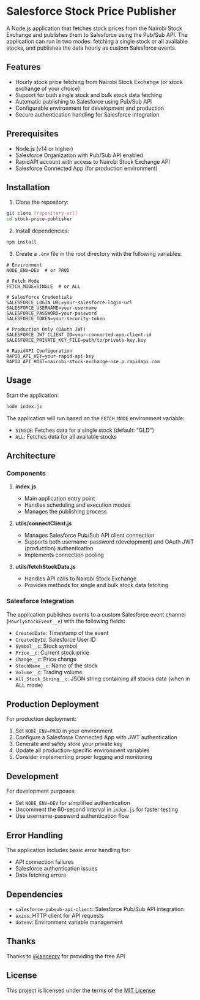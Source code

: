 # Salesforce Stock Price Publisher

A Node.js application that fetches stock prices from the Nairobi Stock Exchange and publishes them to Salesforce using the Pub/Sub API. The application can run in two modes: fetching a single stock or all available stocks, and publishes the data hourly as custom Salesforce events.

## Features

- Hourly stock price fetching from Nairobi Stock Exchange (or stock exchange of your choice)
- Support for both single stock and bulk stock data fetching
- Automatic publishing to Salesforce using Pub/Sub API
- Configurable environment for development and production
- Secure authentication handling for Salesforce integration

## Prerequisites

- Node.js (v14 or higher)
- Salesforce Organization with Pub/Sub API enabled
- RapidAPI account with access to Nairobi Stock Exchange API
- Salesforce Connected App (for production environment)

## Installation

1. Clone the repository:
```bash
git clone [repository-url]
cd stock-price-publisher
```

2. Install dependencies:
```bash
npm install
```

3. Create a `.env` file in the root directory with the following variables:

```env
# Environment
NODE_ENV=DEV  # or PROD

# Fetch Mode
FETCH_MODE=SINGLE  # or ALL

# Salesforce Credentials
SALESFORCE_LOGIN_URL=your-salesforce-login-url
SALESFORCE_USERNAME=your-username
SALESFORCE_PASSWORD=your-password
SALESFORCE_TOKEN=your-security-token

# Production Only (OAuth JWT)
SALESFORCE_JWT_CLIENT_ID=your-connected-app-client-id
SALESFORCE_PRIVATE_KEY_FILE=path/to/private-key.key

# RapidAPI Configuration
RAPID_API_KEY=your-rapid-api-key
RAPID_API_HOST=nairobi-stock-exchange-nse.p.rapidapi.com
```

## Usage

Start the application:

```bash
node index.js
```

The application will run based on the `FETCH_MODE` environment variable:
- `SINGLE`: Fetches data for a single stock (default: "GLD")
- `ALL`: Fetches data for all available stocks

## Architecture

### Components

1. **index.js**
   - Main application entry point
   - Handles scheduling and execution modes
   - Manages the publishing process

2. **utils/connectClient.js**
   - Manages Salesforce Pub/Sub API client connection
   - Supports both username-password (development) and OAuth JWT (production) authentication
   - Implements connection pooling

3. **utils/fetchStockData.js**
   - Handles API calls to Nairobi Stock Exchange
   - Provides methods for single and bulk stock data fetching

### Salesforce Integration

The application publishes events to a custom Salesforce event channel (`HourlyStockEvent__e`) with the following fields:
- `CreatedDate`: Timestamp of the event
- `CreatedById`: Salesforce User ID
- `Symbol__c`: Stock symbol
- `Price__c`: Current stock price
- `Change__c`: Price change
- `StockName__c`: Name of the stock
- `Volume__c`: Trading volume
- `All_Stock_String__c`: JSON string containing all stocks data (when in ALL mode)

## Production Deployment

For production deployment:

1. Set `NODE_ENV=PROD` in your environment
2. Configure a Salesforce Connected App with JWT authentication
3. Generate and safely store your private key
4. Update all production-specific environment variables
5. Consider implementing proper logging and monitoring

## Development

For development purposes:
- Set `NODE_ENV=DEV` for simplified authentication
- Uncomment the 60-second interval in `index.js` for faster testing
- Use username-password authentication flow

## Error Handling

The application includes basic error handling for:
- API connection failures
- Salesforce authentication issues
- Data fetching errors

## Dependencies

- `salesforce-pubsub-api-client`: Salesforce Pub/Sub API integration
- `axios`: HTTP client for API requests
- `dotenv`: Environment variable management

## Thanks

Thanks to [@iancenry](https://github.com/iancenry) for providing the free API

## License

This project is licensed under the terms of the [MIT License](./LICENSE)

